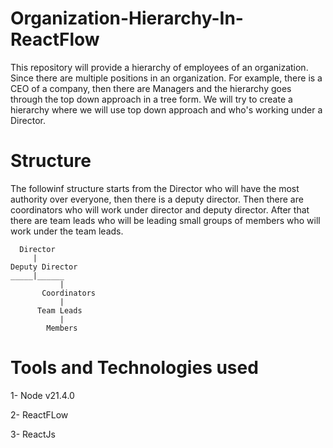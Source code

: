 # Organization-Hierarchy-In-ReactFlow

This repository will provide a hierarchy of employees of an organization. Since there are multiple positions in an organization. For example, there is a CEO of a company, then there are Managers and the hierarchy goes through the top down approach in a tree form. We will try to create a hierarchy where we will use top down approach and who's working under a Director.

# Structure

The followinf structure starts from the Director who will have the most authority over everyone, then there is a deputy director. Then there are coordinators who will work under director and deputy director. After that there are team leads who will be leading small groups of members who will work under the team leads. 

      Director
         |
    Deputy Director
    _____|______  
               |
           Coordinators 
               |
          Team Leads
               |
            Members

# Tools and Technologies used

1- Node v21.4.0

2- ReactFLow

3- ReactJs

